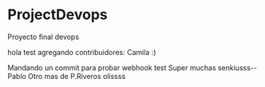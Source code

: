 # ProjectDevops
Proyecto final devops

hola
test
agregando contribuidores: Camila :)

Mandando un commit para probar webhook
test
Super muchas senkiusss--Pablo
Otro mas de P.Riveros
olissss
